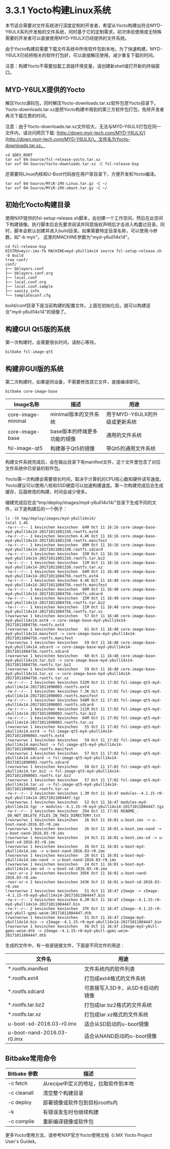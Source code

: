 # 3.3.1 Yocto构建Linux系统

本节适合需要对文件系统进行深度定制的开发者，希望从Yocto构建出符合MYD-Y6ULX系列开发板的文件系统，同时基于它的定制需求。初次体验使用或无特殊需要的开发者可以直接使用MYD-Y6ULX已经提供的文件系统。

由于Yocto构建前需要下载文件系统中所有软件包到本地，为了快速构建，MYD-Y6ULX已经把相关的软件打包好，可以直接解压使用，减少重复下载的时间。

注意：构建Yocto不需要加载工具链环境变量，请创建新shell或打开新的终端窗口。

## MYD-Y6ULX提供的Yocto

解压Yocto源码包，同时解压Yocto-downloads.tar.xz软件包至Yocto目录下。Yocto-downloads.tar.xz是把Yocto构建中用到的第三方软件包打包，免除开发者再次下载花费的时间。

注意：由于Yocto-downloads.tar.xz文件较大，无法与MYD-Y6ULX打包在同一文件内，请访问网页下载: [http://down.myir-tech.com/MYD-Y6ULX/](http://down.myir-tech.com/MYD-Y6ULX/)。文件名为Yocto-downloads.tar.xz。

```
cd $DEV_ROOT
tar xvf 04-Source/fsl-release-yocto.tar.xz
tar xvf 04-Source/Yocto-downloads.tar.xz -C fsl-release-bsp
```

还需要将Linux内核和U-Boot代码放在用户家目录下，方便开发和Yocto编译。

```
tar xvf 04-Source/MYiR-iMX-Linux.tar.gz -C ~/
tar xvf 04-Source/MYiR-iMX-uboot.tar.gz -C ~/
```

## 初始化Yocto构建目录

使用NXP提供的fsl-setup-release.sh脚本，会创建一个工作空间，然后在此空间下构建镜像。执行脚本后会先要求阅读并同意版权声明后才会进入构盡过目录。同时，脚本会默认创建并进入build目录。如果需要特定目录名称，可以使用-b参数，如"-b myir"。
这里的MACHINE参数为"myd-y6ull14x14"。

```
cd fsl-release-bsp
DISTRO=myir-imx-fb MACHINE=myd-y6ull14x14 source fsl-setup-release.sh -b build
tree conf/
conf/
├── bblayers.conf
├── bblayers.conf.org
├── local.conf
├── local.conf.org
├── local.conf.sample
├── sanity_info
└── templateconf.cfg
```

build/conf目录下是当前构建的配置文件。上面在初始化后，就可以构建适合"myd-y6ull14x14"的镜像了。

## 构建GUI Qt5版的系统
第一次构建时，会需要很长时间，请耐心等待。

```
bitbake fsl-image-qt5
```

## 构建非GUI版的系统

第二次构建时，如果是同设备，不需要修改其它文件，直接编译即可。

```
bitbake core-image-base
```

Image名称 | 描述 | 用途
---------- | ------ | -----------------
core-image-minimal | minimal版本的文件系统 | 用于MYD-Y6ULX的升级或更新系统
core-image-base | base版本的终端更多功能的镜像 | 通用的文件系统
fsl-image-qt5 | 构建基于Qt5的镜像 | 带Qt5的通用文件系统

构建文件系统完成后，会在输出目录下有manifest文件，这个文件里包含了对应文件系统中已安装的软件包。

Yocto第一次构建会需要很长时间，取决于计算机的CPU核心数和硬件读写速度。Yocto建议可以使用八核和SSD硬盘可以加速构建速度。第一次构建完成后会生成缓存，后面修改的构建，时间会减少很多。

檭建完成后在会"tmp/deploy/images/myd-y6ull14x14/"目录下生成不同的文件，以下是构建后的一个例子：
```
ls -lh tmp/deploy/images/myd-y6ull14x14/
total 1.4G
-rw-r--r-- 1 kevinchen kevinchen  64M Oct 11 16:16 core-image-base-myd-y6ull14x14-20171011081338.rootfs.ext4
-rw-r--r-- 1 kevinchen kevinchen 4.4K Oct 11 16:16 core-image-base-myd-y6ull14x14-20171011081338.rootfs.manifest
-rw-r--r-- 1 kevinchen kevinchen  80M Oct 11 16:16 core-image-base-myd-y6ull14x14-20171011081338.rootfs.sdcard
-rw-r--r-- 1 kevinchen kevinchen  15M Oct 11 16:16 core-image-base-myd-y6ull14x14-20171011081338.rootfs.tar.bz2
-rw-r--r-- 1 kevinchen kevinchen  11M Oct 11 16:16 core-image-base-myd-y6ull14x14-20171011081338.rootfs.tar.xz
-rw-r--r-- 1 kevinchen kevinchen  64M Oct 11 16:48 core-image-base-myd-y6ull14x14-20171011084756.rootfs.ext4
-rw-r--r-- 1 kevinchen kevinchen 4.4K Oct 11 16:48 core-image-base-myd-y6ull14x14-20171011084756.rootfs.manifest
-rw-r--r-- 1 kevinchen kevinchen  80M Oct 11 16:48 core-image-base-myd-y6ull14x14-20171011084756.rootfs.sdcard
-rw-r--r-- 1 kevinchen kevinchen  15M Oct 11 16:48 core-image-base-myd-y6ull14x14-20171011084756.rootfs.tar.bz2
-rw-r--r-- 1 kevinchen kevinchen  11M Oct 11 16:48 core-image-base-myd-y6ull14x14-20171011084756.rootfs.tar.xz
lrwxrwxrwx 1 kevinchen kevinchen   57 Oct 11 16:48 core-image-base-myd-y6ull14x14.ext4 -> core-image-base-myd-y6ull14x14-20171011084756.rootfs.ext4
lrwxrwxrwx 1 kevinchen kevinchen   61 Oct 11 16:48 core-image-base-myd-y6ull14x14.manifest -> core-image-base-myd-y6ull14x14-20171011084756.rootfs.manifest
lrwxrwxrwx 1 kevinchen kevinchen   59 Oct 11 16:48 core-image-base-myd-y6ull14x14.sdcard -> core-image-base-myd-y6ull14x14-20171011084756.rootfs.sdcard
lrwxrwxrwx 1 kevinchen kevinchen   60 Oct 11 16:48 core-image-base-myd-y6ull14x14.tar.bz2 -> core-image-base-myd-y6ull14x14-20171011084756.rootfs.tar.bz2
lrwxrwxrwx 1 kevinchen kevinchen   59 Oct 11 16:48 core-image-base-myd-y6ull14x14.tar.xz -> core-image-base-myd-y6ull14x14-20171011084756.rootfs.tar.xz
-rw-r--r-- 1 kevinchen kevinchen 532M Oct 11 17:02 fsl-image-qt5-myd-y6ull14x14-20171011090003.rootfs.ext4
-rw-r--r-- 1 kevinchen kevinchen 7.3K Oct 11 17:02 fsl-image-qt5-myd-y6ull14x14-20171011090003.rootfs.manifest
-rw-r--r-- 1 kevinchen kevinchen 548M Oct 11 17:02 fsl-image-qt5-myd-y6ull14x14-20171011090003.rootfs.sdcard
-rw-r--r-- 1 kevinchen kevinchen 111M Oct 11 17:02 fsl-image-qt5-myd-y6ull14x14-20171011090003.rootfs.tar.bz2
-rw-r--r-- 1 kevinchen kevinchen  64M Oct 11 17:02 fsl-image-qt5-myd-y6ull14x14-20171011090003.rootfs.tar.xz
lrwxrwxrwx 1 kevinchen kevinchen   55 Oct 11 17:02 fsl-image-qt5-myd-y6ull14x14.ext4 -> fsl-image-qt5-myd-y6ull14x14-20171011090003.rootfs.ext4
lrwxrwxrwx 1 kevinchen kevinchen   59 Oct 11 17:02 fsl-image-qt5-myd-y6ull14x14.manifest -> fsl-image-qt5-myd-y6ull14x14-20171011090003.rootfs.manifest
lrwxrwxrwx 1 kevinchen kevinchen   57 Oct 11 17:02 fsl-image-qt5-myd-y6ull14x14.sdcard -> fsl-image-qt5-myd-y6ull14x14-20171011090003.rootfs.sdcard
lrwxrwxrwx 1 kevinchen kevinchen   58 Oct 11 17:02 fsl-image-qt5-myd-y6ull14x14.tar.bz2 -> fsl-image-qt5-myd-y6ull14x14-20171011090003.rootfs.tar.bz2
lrwxrwxrwx 1 kevinchen kevinchen   57 Oct 11 17:02 fsl-image-qt5-myd-y6ull14x14.tar.xz -> fsl-image-qt5-myd-y6ull14x14-20171011090003.rootfs.tar.xz
-rw-r--r-- 2 kevinchen kevinchen 1.3M Oct 11 16:47 modules--4.1.15-r0-myd-y6ull14x14-20171011084447.tgz
lrwxrwxrwx 1 kevinchen kevinchen   52 Oct 11 16:47 modules-myd-y6ull14x14.tgz -> modules--4.1.15-r0-myd-y6ull14x14-20171011084447.tgz
-rw-r--r-- 2 kevinchen kevinchen  294 Oct 11 17:01 README_-_DO_NOT_DELETE_FILES_IN_THIS_DIRECTORY.txt
lrwxrwxrwx 1 kevinchen kevinchen   26 Oct 11 16:01 u-boot.imx -> u-boot-nand-2016.03-r0.imx
lrwxrwxrwx 1 kevinchen kevinchen   26 Oct 11 16:01 u-boot.imx-nand -> u-boot-nand-2016.03-r0.imx
lrwxrwxrwx 1 kevinchen kevinchen   24 Oct 11 16:01 u-boot.imx-sd -> u-boot-sd-2016.03-r0.imx
lrwxrwxrwx 1 kevinchen kevinchen   26 Oct 11 16:01 u-boot-myd-y6ull14x14.imx -> u-boot-nand-2016.03-r0.imx
lrwxrwxrwx 1 kevinchen kevinchen   26 Oct 11 16:01 u-boot-myd-y6ull14x14.imx-nand -> u-boot-nand-2016.03-r0.imx
lrwxrwxrwx 1 kevinchen kevinchen   24 Oct 11 16:01 u-boot-myd-y6ull14x14.imx-sd -> u-boot-sd-2016.03-r0.imx
-rwxr-xr-x 2 kevinchen kevinchen 395K Oct 11 16:01 u-boot-nand-2016.03-r0.imx
-rwxr-xr-x 2 kevinchen kevinchen 343K Oct 11 16:01 u-boot-sd-2016.03-r0.imx
lrwxrwxrwx 1 kevinchen kevinchen   51 Oct 11 16:47 zImage -> zImage--4.1.15-r0-myd-y6ull14x14-20171011084447.bin
-rw-r--r-- 2 kevinchen kevinchen 6.2M Oct 11 16:47 zImage--4.1.15-r0-myd-y6ull14x14-20171011084447.bin
-rw-r--r-- 2 kevinchen kevinchen  37K Oct 11 16:47 zImage--4.1.15-r0-myd-y6ull-gpmi-weim-20171011084447.dtb
lrwxrwxrwx 1 kevinchen kevinchen   51 Oct 11 16:47 zImage-myd-y6ull14x14.bin -> zImage--4.1.15-r0-myd-y6ull14x14-20171011084447.bin
lrwxrwxrwx 1 kevinchen kevinchen   56 Oct 11 16:47 zImage-myd-y6ull-gpmi-weim.dtb -> zImage--4.1.15-r0-myd-y6ull-gpmi-weim-20171011084447.dtb

```

生成的文件中，有一些是链接文件，下面是不同文件的用途：

文件名 | 用途
------ | ----
*.rootfs.manifest | 文件系统内的软件列表
*.rootfs.ext4 | 打包成ext4格式的文件系统
*.rootfs.sdcard | 可直接写入SD卡，从SD卡启动的镜像
*.rootfs.tar.bz2 | 打包成tar.bz2格式的文件系统
*.rootfs.tar.xz | 打包成tar.xz格式的文件系统
u-boot-sd-2016.03-r0.imx | 适合从SD启动的u-boot镜像
u-boot-nand-2016.03-r0.imx | 适合从NAND启动的u-boot镜像

## Bitbake常用命令

Bitbake 参数 | 描述
------------ | ----
-c fetch | 从recipe中定义的地址，拉取软件到本地
-c cleanall | 清空整个构建目录
-c deploy | 部署镜像或软件包到目标rootfs内
-k | 有错误发生时也继续构建
-c compile | 重新编译镜像或软件包

更多Yocto使用方法，请参考NXP官方Yocto使用文档《i.MX Yocto Project User's Guide》。
